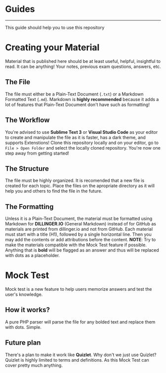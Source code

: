 # Guides
---
This guide should help you to use this repository

# Creating your Material
Material that is published here should be at least useful, helpful, insightful to read.
It can be anything! Your notes, previous exam questions, answers, etc.

## The File
The file must either be a Plain-Text Document (`.txt`) or a Markdown Formatted Text (`.md`).
Markdown is **highly recommended** because it adds a lot of features that Plain-Text Document don't have such as formatting!

## The Workflow
You're advised to use **Sublime Text 3** or **Visual Studio Code** as your editor to create and manipulate the file as it is faster, has a dark theme, and supports Extenstions!
Clone this repository locally and on your editor, go to `File > Open Folder` and select the locally cloned repository.
You're now one step away from getting started!

## The Structure
The file must be highly organized. It is recomended that a new file is created for each topic.
Place the files on the apropriate directory as it will help you and others to find the file in the future.

## The Formatting
Unless it is a Plain-Text Document, the material must be formatted using Markdown for **DILLINGER.IO** (General Markdown) instead of for GitHub as materials are printed from dillinger.io and not from GitHub.
Each material must start with a title (H1), followed by a single horizontal line. Then you may add the contents or add attributions before the content.
**NOTE**: Try to make the materials compatible with the Mock Test feature if possible. Anything that is **bold** will be flagged as an answer and thus will be replaced with dots as a placeholder.

# Mock Test
Mock test is a new feature to help users memorize answers and test the user's knowledge.

## How it works?
A pure PHP parser will parse the file for any bolded text and replace them with dots. Simple.

## Future plan
There's a plan to make it work like **Quizlet**. Why don't we just use Quizlet? Quizlet is highly limited to terms and definitions. As this Mock Test can cover pretty much anything.